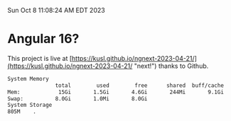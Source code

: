 Sun Oct  8 11:08:24 AM EDT 2023

# Angular 16?


This project is live at [https://kusl.github.io/ngnext-2023-04-21/](https://kusl.github.io/ngnext-2023-04-21/ "next!") thanks to Github.

```bash
System Memory
               total        used        free      shared  buff/cache   available
Mem:            15Gi       1.5Gi       4.6Gi       244Mi       9.1Gi        13Gi
Swap:          8.0Gi       1.0Mi       8.0Gi
System Storage
805M	.
```
